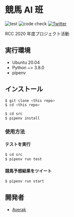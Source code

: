 # 競馬 AI 班

![test](https://github.com/ritscc/rcc-keiba-2020/workflows/test/badge.svg)
![code check](https://github.com/ritscc/rcc-keiba-2020/workflows/code%20check/badge.svg)
[![Twitter](https://img.shields.io/badge/Twitter-競馬AI班-blue?style=flat-square&logo=twitter)](https://twitter.com/search?q=%23rcc_keiba)

RCC 2020 年度プロジェクト活動

## 実行環境

- Ubuntu 20.04
- Python ~> 3.8.0
- pipenv

## インストール

```sh
$ git clone <this repo>
$ cd <this repo>

$ cd src
$ pipenv install
```

### 使用方法

#### テストを実行

```sh
$ cd src
$ pipenv run test
```

#### 競馬予想結果をツイート

```sh
$ pipenv run start
```

## 開発者

- [Averak](https://github.com/averak)
